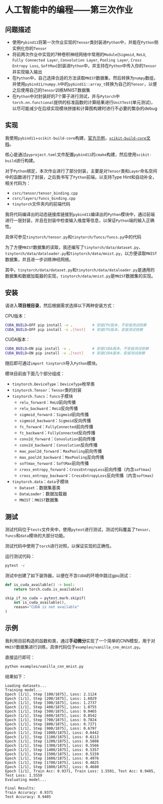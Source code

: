 # 人工智能中的编程——第三次作业

## 问题描述

- 使用`Pybind11`将第一次作业实现的`Tensor`类封装进`Python`中，并能在`Python`侧实例化你的`Tensor`
- 将前两次作业中实现的7种卷积神经网络中常用的`Module`(`Sigmoid`, `ReLU`, `Fully Connected Layer`, `Convolution Layer`, `Pooling Layer`, `Cross Entropy Loss`, `SoftMax`)封装进`Python`中，并支持在`Python`中传入你的`Tensor`并实现输入输出
- 在`Python`中，自己选择合适的方法读取`MNIST`数据集，然后转换为`numpy`数组，并使用`pybind11/numpy.h`中的`pybind11::array_t`转换为自己的`Tensor`，以便之后使用自己的`Tensor`训练MNIST数据集
- 在`Python`中对封装好的7个算子进行测试，并与`Pytorch`中`torch.nn.functional`提供的标准函数的计算结果进行`UnitTest`(单元测试)，以尽可能减少在后续实现模块拼接和计算图构建时进行不必要的繁杂的debug

## 实现

我使用`pybind11`+`scikit-build-core`构建，[官方示例](https://github.com/pybind/scikit_build_example)，[`scikit-build-core`文档](https://scikit-build-core.readthedocs.io/)。

核心是通过`pyproject.toml`文件配置`pybind11`的`cmake`构建，然后使用`scikit-build`进行构建。

对于`Python`绑定，本次作业进行了部分封装，主要是对`Tensor`类和`Layer`命名空间中的函数进行了封装，之后我书写了`Python`前端，以支持Type Hint和自动补全，相关代码为：
- `csrc/tensor/tensor_binding.cpp`
- `csrc/layers/funcs_binding.cpp`
- `tinytorch`文件夹内的前端代码

我将代码编译出的动态链接库链接到`pybind11`编译出的`Python`模块中，通过前端进行一层封装，并且在封装中检查输入维度等信息，以保证`Python`端的输入正确性。

具体可参见`tinytorch/tensor.py`和`tinytorch/funcs/funcs.py`中的代码

为了方便`MNIST`数据集的读取，我还编写了`tinytorch/data/dataset.py`、`tinytorch/data/dataloader.py`和`tinytorch/data/mnist.py`，以方便读取`MNIST`数据集，并且进一步训练神经网络。

其中，`tinytorch/data/dataset.py`和`tinytorch/data/dataloader.py`是通用的数据集和数据加载器的实现，`tinytorch/data/mnist.py`是`MNIST`数据集的实现。

## 安装

请进入**项目根目录**，然后根据需求选择以下两种安装方式：

CPU版本：
```bash
CUDA_BUILD=OFF pip install -v .         # 安装CPU版本，不安装测试依赖
CUDA_BUILD=OFF pip install -v .[test]   # 安装CPU版本，安装测试依赖
```

CUDA版本：
```bash
CUDA_BUILD=ON pip install -v .          # 安装CUDA版本，不安装测试依赖
CUDA_BUILD=ON pip install -v .[test]    # 安装CUDA版本，安装测试依赖
```

随后即可通过`import tinytorch`导入`Python`模块。

模块目前由下面几个部分组成：
- `tinytorch.DeviceType`：`DeviceType`枚举类
- `tinytorch.Tensor`：`Tensor`类的封装
- `tinytorch.funcs`：`funcs`子模块
    - `relu_forward`：`ReLU`前向传播
    - `relu_backward`：`ReLU`反向传播
    - `sigmoid_forward`：`Sigmoid`前向传播
    - `sigmoid_backward`：`Sigmoid`反向传播
    - `fc_forward`：`FullyConnected`前向传播
    - `fc_backward`：`FullyConnected`反向传播
    - `conv2d_forward`：`Convolution`前向传播
    - `conv2d_backward`：`Convolution`反向传播
    - `max_pool2d_forward`：`MaxPooling`前向传播
    - `max_pool2d_backward`：`MaxPooling`反向传播
    - `softmax_forward`：`SoftMax`前向传播
    - `cross_entropy_forward`：`CrossEntropyLoss`前向传播（内含`softmax`）
    - `cross_entropy_backward`：`CrossEntropyLoss`反向传播（内含`softmax`）
- `tinytorch.data`：`data`子模块
    - `Dataset`：数据集基类
    - `DataLoader`：数据加载器
    - `MNIST`：`MNIST`数据集

## 测试

测试代码位于`tests`文件夹中，使用`pytest`进行测试，测试代码覆盖了`Tensor`、`funcs`和`data`模块的大部分功能。

测试代码中使用了`torch`进行对照，以保证实现的正确性。

运行测试代码：
```bash
pytest -v
```

测试中创建了如下装饰器，以便在不含`CUDA`的环境中跳过gpu测试：
```python
def is_cuda_available() -> bool:
    return torch.cuda.is_available()

skip_if_no_cuda = pytest.mark.skipif(
    not is_cuda_available(),
    reason="CUDA is not available"
)
```

## 示例

我利用目前构造的函数和类，通过**手动微分**实现了一个简单的CNN模型，用于对`MNIST`数据集进行训练，具体代码位于`examples/vanilla_cnn_mnist.py`。

直接运行即可：
```bash
python examples/vanilla_cnn_mnist.py
```

结果如下：
```
Loading datasets...
Training model...
Epoch [1/1], Step [100/1875], Loss: 2.1124
Epoch [1/1], Step [200/1875], Loss: 1.6029
Epoch [1/1], Step [300/1875], Loss: 1.2737
Epoch [1/1], Step [400/1875], Loss: 1.0755
Epoch [1/1], Step [500/1875], Loss: 0.9465
Epoch [1/1], Step [600/1875], Loss: 0.8542
Epoch [1/1], Step [700/1875], Loss: 0.7824
Epoch [1/1], Step [800/1875], Loss: 0.7271
Epoch [1/1], Step [900/1875], Loss: 0.6797
Epoch [1/1], Step [1000/1875], Loss: 0.6442
Epoch [1/1], Step [1100/1875], Loss: 0.6113
Epoch [1/1], Step [1200/1875], Loss: 0.5808
Epoch [1/1], Step [1300/1875], Loss: 0.5566
Epoch [1/1], Step [1400/1875], Loss: 0.5357
Epoch [1/1], Step [1500/1875], Loss: 0.5159
Epoch [1/1], Step [1600/1875], Loss: 0.4976
Epoch [1/1], Step [1700/1875], Loss: 0.4825
Epoch [1/1], Step [1800/1875], Loss: 0.4680
Epoch [1/1], Train Acc: 0.9371, Train Loss: 1.5591, Test Acc: 0.9405, Test Loss: 1.5559
Evaluating model...

Final Results:
Train Accuracy: 0.9371
Test Accuracy: 0.9405
```